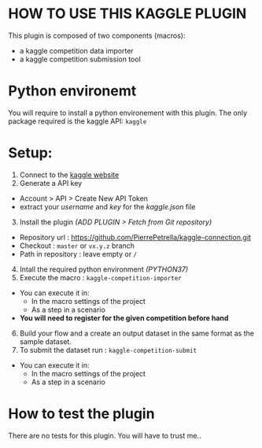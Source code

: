 # HOW TO USE THIS KAGGLE PLUGIN 

This plugin is composed of two components (macros):
- a kaggle competition data importer
- a kaggle competition submission tool


# Python environemt

You will require to install a python environement with this plugin.
The only package required is the kaggle API:
``` kaggle ```


# Setup:

1. Connect to the [kaggle website](https://www.kaggle.com/)
2. Generate a API key
- Account > API > Create New API Token
- extract your *username* and *key* for the *kaggle.json* file
3. Install the plugin *(ADD PLUGIN > Fetch from Git repository)*
- Repository url : https://github.com/PierrePetrella/kaggle-connection.git
- Checkout : ```master``` or ```vx.y.z``` branch
- Path in repository : leave empty or ```/```
4. Intall the required python environment *(PYTHON37)*
5. Execute the macro : ```kaggle-competition-importer```
- You can execute it in:
	- In the macro settings of the project
	- As a step in a scenario
- **You will need to register for the given competition before hand**
6. Build your flow and a create an output dataset in the same format as the sample dataset.
7. To submit the dataset run : ```kaggle-competition-submit```
- You can execute it in:
	- In the macro settings of the project
	- As a step in a scenario

# How to test the plugin

There are no tests for this plugin. You will have to trust me..